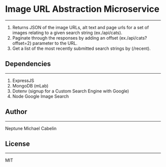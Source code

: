 # Image URL Abstraction Microservice
------------------------------------
1. Returns JSON of the image URLs, alt text and page urls for a set of images relating to a given search string (ex./api/cats).
2. Paginate through the responses by adding an offset (ex./api/cats?offset=2) parameter to the URL.
3. Get a list of the most recently submitted search strings by (/recent).

## Dependencies
---------------
1. ExpressJS
2. MongoDB (mLab)
3. Dotenv (signup for a Custom Search Engine with Google)
4. Node Google Image Search

## Author
---------
Neptune Michael Cabelin

## License
----------
MIT